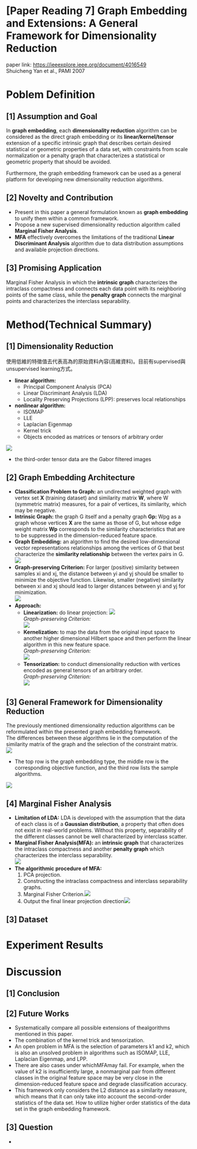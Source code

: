 # [Paper Reading 7] Graph Embedding and Extensions: A General Framework for Dimensionality Reduction  
paper link: https://ieeexplore.ieee.org/document/4016549  
Shuicheng Yan et al., PAMI 2007
# Poblem Definition
## [1] Assumption and Goal
In **graph embedding**, each **dimensionality reduction** algorithm can be considered as the direct graph embedding or its **linear/kernel/tensor** extension of a specific intrinsic graph that describes certain desired statistical or geometric properties of a data set, with constraints from scale normalization or a penalty graph that characterizes a statistical or geometric property that should be avoided.  

Furthermore, the graph embedding framework can be used as a general platform for developing new dimensionality reduction algorithms.  

## [2] Novelty and Contribution
* Present in this paper a general formulation known as **graph embedding** to unify them within a common framework.  
* Propose a new supervised dimensionality reduction algorithm called **Marginal Fisher Analysis**.  
* **MFA** effectively overcomes the limitations of the traditional **Linear Discriminant Analysis** algorithm due to data distribution assumptions and available projection directions.  

## [3] Promising Application
Marginal Fisher Analysis in which the **intrinsic graph** characterizes the intraclass compactness and connects each data point with its neighboring points of the same class, while the **penalty graph** connects the marginal points and characterizes the interclass separability.

# Method(Technical Summary)

## [1] Dimensionality Reduction
使用低維的特徵值去代表高為的原始資料內容(高維資料)。目前有supervised與unsupervised learning方式。
* **linear algorithm:** 
    * Principal Component Analysis (PCA)
    * Linear Discriminant Analysis (LDA)
    * Locality Preserving Projections (LPP): preserves local relationships
* **nonlinear algorithm:**
    * ISOMAP
    * LLE
    * Laplacian Eigenmap
    * Kernel trick
    * Objects encoded as matrices or tensors of arbitrary order

![](https://i.imgur.com/nEQflR6.png)  
* the third-order tensor data are the Gabor filtered images  

## [2] Graph Embedding Architecture
* **Classification Problem to Graph:** an undirected weighted graph with vertex set **X** (training dataset) and similarity matrix **W**, where W (symmetric matrix) measures, for a pair of vertices, its similarity, which may be negative.  
* **Intrinsic Graph:** the graph G itself and a penalty graph **Gp:** Wpg as a graph whose vertices **X** are the same as those of G, but whose edge weight matrix **Wp** corresponds to the similarity characteristics that are to be suppressed in the dimension-reduced feature space.  
* **Graph Embedding:** an algorithm to find the desired low-dimensional vector representations relationships among the vertices of G that best characterize the **similarity relationship** between the vertex pairs in G.  
![](https://i.imgur.com/5Qy6FIz.png)
* **Graph-preserving Criterion:** For larger (positive) similarity between samples xi and xj, the distance between yi and yj should be smaller to minimize the objective function. Likewise, smaller (negative) similarity between xi and xj should lead to larger distances between yi and yj for minimization.  
![](https://i.imgur.com/7MttTmX.png)
* **Approach:**
    * **Linearization:** do linear projection: ![](https://i.imgur.com/xD4GQey.png)  
*Graph-preserving Criterion:*  
![](https://i.imgur.com/myta7wq.png)  
    * **Kernelization:** to map the data from the original input space to another higher dimensional Hilbert space and then perform the linear algorithm in this new feature space.  
    *Graph-preserving Criterion:*  
    ![](https://i.imgur.com/mwvjsNk.png)  
    * **Tensorization:** to conduct dimensionality reduction with vertices encoded as general tensors of an arbitrary order.  
    *Graph-preserving Criterion:*  
    ![](https://i.imgur.com/QkSgkAY.png)  

## [3] General Framework for Dimensionality Reduction
The previously mentioned dimensionality reduction algorithms can be reformulated within the presented graph embedding framework.  
The differences between these algorithms lie in the computation of the similarity matrix of the graph and the selection of the constraint matrix.  
![](https://i.imgur.com/cdjYUFK.png)
* The top row is the graph embedding type, the middle row is the corresponding objective function, and the third row lists the sample algorithms.  

![](https://i.imgur.com/6oXQ4Qh.png)

## [4] Marginal Fisher Analysis
* **Limitation of LDA:** LDA is developed with the assumption that the data of each class is of a **Gaussian distribution**, a property that often does not exist in real-world problems. Without this property, separability of the different classes cannot be well characterized by interclass scatter.  
* **Marginal Fisher Analysis(MFA):** an **intrinsic graph** that characterizes the intraclass compactness and another **penalty graph** which characterizes the interclass separability.  
![](https://i.imgur.com/CHp980m.png)  
* **The algorithmic procedure of MFA:**
    1. PCA projection.
    2. Constructing the intraclass compactness and interclass separability graphs.
    3. Marginal Fisher Criterion.![](https://i.imgur.com/jV40BnE.png)
    4. Output the final linear projection direction![](https://i.imgur.com/NlHzgX3.png)


## [3] Dataset

# Experiment Results

# Discussion

## [1] Conclusion

## [2] Future Works
* Systematically compare all possible extensions of thealgorithms mentioned in this paper.  
* The combination of the kernel trick and tensorization.  
* An open problem in MFA is the selection of parameters k1 and k2, which is also an unsolved problem in algorithms such as ISOMAP, LLE, Laplacian Eigenmap, and LPP.  
* There are also cases under whichMFAmay fail. For example, when the value of k2 is insufficiently large, a nonmarginal pair from different classes in the original feature space may be very close in the dimension-reduced feature space and degrade classification accuracy.  
* This framework only considers the L2 distance as a similarity measure, which means that it can only take into account the second-order statistics of the data set. How to utilize higher order statistics of the data set in the graph embedding framework.  

## [3] Question
* 
